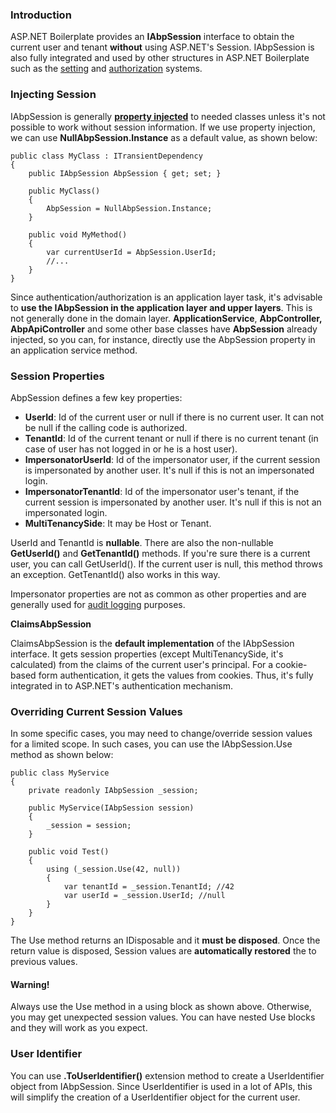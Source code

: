 ### Introduction

ASP.NET Boilerplate provides an **IAbpSession** interface to obtain the current
user and tenant **without** using ASP.NET's Session. IAbpSession is also
fully integrated and used by other structures in ASP.NET Boilerplate such as the
[setting](Setting-Management.md) and
[authorization](Authorization.md) systems.

### Injecting Session

IAbpSession is generally **[property
injected](/Pages/Documents/Dependency-Injection#property-injection-pattern)**
to needed classes unless it's not possible to work without session
information. If we use property injection, we can use
**NullAbpSession.Instance** as a default value, as shown below:

    public class MyClass : ITransientDependency
    {
        public IAbpSession AbpSession { get; set; }

        public MyClass()
        {
            AbpSession = NullAbpSession.Instance;
        }

        public void MyMethod()
        {
            var currentUserId = AbpSession.UserId;
            //...
        }
    }

Since authentication/authorization is an application layer task, it's
advisable to **use the IAbpSession in the application layer and upper layers**. 
This is not generally done in the domain layer. **ApplicationService**,
**AbpController,** **AbpApiController** and some other base classes have
**AbpSession** already injected, so you can, for instance, directly use the 
AbpSession property in an application service method.

### Session Properties

AbpSession defines a few key properties:

-   **UserId**: Id of the current user or null if there is no current
    user. It can not be null if the calling code is authorized.
-   **TenantId**: Id of the current tenant or null if there is no
    current tenant (in case of user has not logged in or he is a host
    user).
-   **ImpersonatorUserId**: Id of the impersonator  user, if the current
    session is impersonated by another user. It's null if this is not an
    impersonated login.
-   **ImpersonatorTenantId**: Id of the impersonator user's tenant, if
    the current session is impersonated by another user. It's null if this
    is not an impersonated login.
-   **MultiTenancySide**: It may be Host or Tenant.

UserId and TenantId is **nullable**. There are also the non-nullable
**GetUserId()** and **GetTenantId()** methods. If you're sure there is a
current user, you can call GetUserId(). If the current user is null, this
method throws an exception. GetTenantId() also works in this way.

Impersonator properties are not as common as other properties and are
generally used for [audit logging](/Pages/Documents/Audit-Logging) purposes.

**ClaimsAbpSession**

ClaimsAbpSession is the **default implementation** of the IAbpSession
interface. It gets session properties (except MultiTenancySide, it's
calculated) from the claims of the current user's principal. For a cookie-based
form authentication, it gets the values from cookies. Thus, it's fully integrated 
in to ASP.NET's authentication mechanism.

### Overriding Current Session Values

In some specific cases, you may need to change/override session values
for a limited scope. In such cases, you can use the IAbpSession.Use method
as shown below:

    public class MyService
    {
        private readonly IAbpSession _session;

        public MyService(IAbpSession session)
        {
            _session = session;
        }

        public void Test()
        {
            using (_session.Use(42, null))
            {
                var tenantId = _session.TenantId; //42
                var userId = _session.UserId; //null
            }
        }
    }

The Use method returns an IDisposable and it **must be disposed**. Once the
return value is disposed, Session values are **automatically restored**
the to previous values.

#### Warning!

Always use the Use method in a using block as shown above. Otherwise, you may 
get unexpected session values. You can have nested Use blocks and they will
work as you expect.

### User Identifier

You can use **.ToUserIdentifier()** extension method to create a
UserIdentifier object from IAbpSession. Since UserIdentifier is used in
a lot of APIs, this will simplify the creation of a UserIdentifier object for the
current user.
